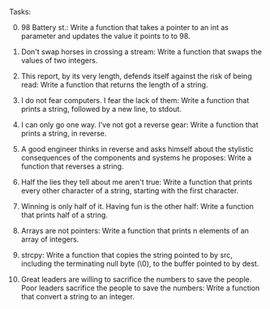 Tasks:

0. 98 Battery st.: Write a function that takes a pointer to an int as parameter and updates the value it points to to 98.

1. Don't swap horses in crossing a stream: Write a function that swaps the values of two integers.

2. This report, by its very length, defends itself against the risk of being read: Write a function that returns the length of a string.

3. I do not fear computers. I fear the lack of them: Write a function that prints a string, followed by a new line, to stdout.

4. I can only go one way. I've not got a reverse gear: Write a function that prints a string, in reverse.

5. A good engineer thinks in reverse and asks himself about the stylistic consequences of the components and systems he proposes: Write a function that reverses a string.

6. Half the lies they tell about me aren't true: Write a function that prints every other character of a string, starting with the first character.

7. Winning is only half of it. Having fun is the other half: Write a function that prints half of a string.

8. Arrays are not pointers: Write a function that prints n elements of an array of integers.

9. strcpy: Write a function that copies the string pointed to by src, including the terminating null byte (\0), to the buffer pointed to by dest.

10. Great leaders are willing to sacrifice the numbers to save the people. Poor leaders sacrifice the people to save the numbers: Write a function that convert a string to an integer.

